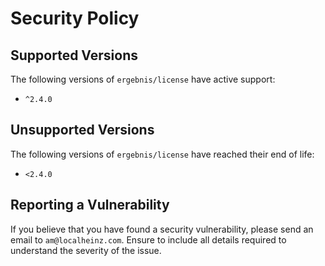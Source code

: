# Security Policy

## Supported Versions

The following versions of `ergebnis/license` have active support:

- `^2.4.0`

## Unsupported Versions

The following versions of `ergebnis/license` have reached their end of life:

- `<2.4.0`

## Reporting a Vulnerability

If you believe that you have found a security vulnerability, please send an email to `am@localheinz.com`. Ensure to include all details required to understand the severity of the issue.
